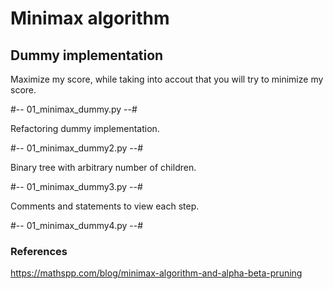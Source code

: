 # Minimax algorithm

## Dummy implementation

Maximize my score, while taking into accout that you will try to minimize my score.

#-- 01_minimax_dummy.py --#

Refactoring dummy implementation.

#-- 01_minimax_dummy2.py --#

Binary tree with arbitrary number of children.

#-- 01_minimax_dummy3.py --#

Comments and statements to view each step.

#-- 01_minimax_dummy4.py --#














### References

https://mathspp.com/blog/minimax-algorithm-and-alpha-beta-pruning

